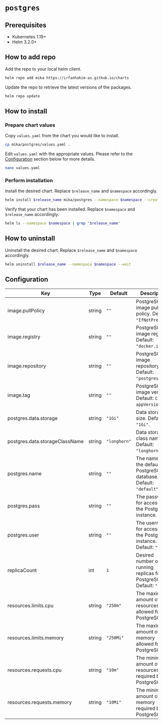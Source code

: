 # `postgres`

## Prerequisites

- Kubernetes 1.19+
- Helm 3.2.0+

## How to add repo

Add the repo to your local helm client.

```sh
helm repo add mika https://irfanhakim-as.github.io/charts
```

Update the repo to retrieve the latest versions of the packages.

```sh
helm repo update
```

## How to install

### Prepare chart values

Copy `values.yaml` from the chart you would like to install.

```sh
cp mika/postgres/values.yaml .
```

Edit `values.yaml` with the appropriate values. Please refer to the [Configuration](#configuration) section below for more details.

```sh
nano values.yaml
```

### Perform installation

Install the desired chart. Replace `$release_name` and `$namespace` accordingly.

```sh
helm install $release_name mika/postgres --namespace $namespace --create-namespace --values values.yaml --wait
```

Verify that your chart has been installed. Replace `$namespace` and `$release_name` accordingly.

```sh
helm ls --namespace $namespace | grep "$release_name"
```

## How to uninstall

Uninstall the desired chart. Replace `$release_name` and `$namespace` accordingly.

```sh
helm uninstall $release_name --namespace $namespace --wait
```

## Configuration

| Key | Type | Default | Description |
|-----|------|---------|-------------|
| image.pullPolicy | string | `""` | PostgreSQL image pull policy. Default: `"IfNotPresent"`. |
| image.registry | string | `""` | PostgreSQL image registry. Default: `"docker.io"`. |
| image.repository | string | `""` | PostgreSQL image repository. Default: `"postgres"`. |
| image.tag | string | `""` | PostgreSQL image version. Default: `Chart appVersion`. |
| postgres.data.storage | string | `"1Gi"` | Data storage size. Default: `"1Gi"`. |
| postgres.data.storageClassName | string | `"longhorn"` | Data storage class name. Default: `"longhorn"`. |
| postgres.name | string | `""` | The name of the default PostgreSQL database. Default: `"default"`. |
| postgres.pass | string | `""` | The password for accessing the PostgreSQL instance. |
| postgres.user | string | `""` | The username for accessing the PostgreSQL instance. Default: `"root"`. |
| replicaCount | int | `1` | Desired number of running replicas for PostgreSQL. Default: `"1"`. |
| resources.limits.cpu | string | `"250m"` | The maximum amount of CPU resources allowed for PostgreSQL. |
| resources.limits.memory | string | `"250Mi"` | The maximum amount of memory allowed for PostgreSQL. |
| resources.requests.cpu | string | `"10m"` | The minimum amount of CPU resources required by PostgreSQL. |
| resources.requests.memory | string | `"10Mi"` | The minimum amount of memory required by PostgreSQL. |
